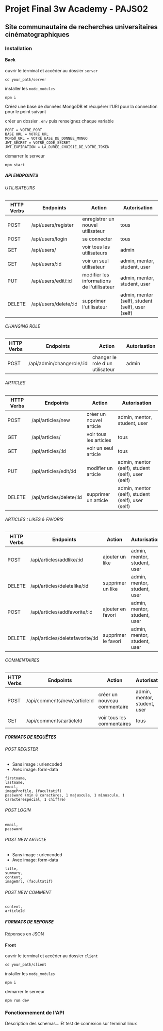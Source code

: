 # Projet Final 3w Academy - PAJS02

## Site communautaire de recherches universitaires cinématographiques

### Installation

#### Back

ouvrir le terminal et accéder au dossier `server`

`cd your_path/server`

installer les `node_modules`

`npm i`

Créez une base de données MongoDB et récupérer l'URI pour la connection pour le point suivant

créer un dossier `.env` puis renseignez chaque variable

``` 
PORT = VOTRE_PORT
BASE_URL = VOTRE_URL
MONGO_URL = VOTRE_BASE_DE_DONNEE_MONGO
JWT_SECRET = VOTRE_CODE_SECRET
JWT_EXPIRATION = LA_DUREE_CHOISIE_DE_VOTRE_TOKEN
``` 

demarrer le serveur

`npm start`

##### API ENDPOINTS

###### UTILISATEURS

| HTTP Verbs | Endpoints | Action | Autorisation |
| --- | --- | --- | --- |
| POST | /api/users/register | enregistrer un nouvel utilisateur | tous |
| POST | /api/users/login | se connecter | tous |
| GET | /api/users/ | voir tous les utilisateurs | admin |
| GET | /api/users/:id | voir un seul utilisateur | admin, mentor, student, user |
| PUT | /api/users/edit/:id | modifier les informations de l'utilisateur | admin, mentor, student, user |
| DELETE | /api/users/delete/:id | supprimer l'utilisateur | admin, mentor (self), student (self), user (self) |

###### CHANGING ROLE

| HTTP Verbs | Endpoints | Action | Autorisation |
| --- | --- | --- | --- |
| POST | /api/admin/changerole/:id | changer le role d'un utilisateur | admin |

###### ARTICLES

| HTTP Verbs | Endpoints | Action | Autorisation |
| --- | --- | --- | --- |
| POST | /api/articles/new | créer un nouvel article | admin, mentor, student, user |
| GET | /api/articles/ | voir tous les articles | tous |
| GET | /api/articles/:id | voir un seul article | tous |
| PUT | /api/articles/edit/:id | modifier un article |  admin, mentor (self), student (self), user (self) |
| DELETE | /api/articles/delete/:id | supprimer un article |  admin, mentor (self), student (self), user (self) |

###### ARTICLES : LIKES & FAVORIS

| HTTP Verbs | Endpoints | Action | Autorisation |
| --- | --- | --- | --- |
| POST | /api/articles/addlike/:id | ajouter un like | admin, mentor, student, user |
| DELETE | /api/articles/deletelike/:id | supprimer un like | admin, mentor, student, user |
| POST | /api/articles/addfavorite/:id | ajouter en favori | admin, mentor, student, user |
| DELETE | /api/articles/deletefavorite/:id | supprimer le favori | admin, mentor, student, user |

###### COMMENTAIRES

| HTTP Verbs | Endpoints | Action | Autorisation |
| --- | --- | --- | --- |
| POST | /api/comments/new/:articleId | créer un nouveau commentaire |  admin, mentor, student, user |
| GET | /api/comments/:articleId| voir tous les commentaires | tous |

##### FORMATS DE REQUÊTES

###### POST REGISTER

- Sans image : urlencoded
- Avec image: form-data

```
firstname,
lastname,
email,
imageProfile, (facultatif)
password (min 8 caractères, 1 majuscule, 1 minuscule, 1 caractèrespécial, 1 chiffre)
```

###### POST LOGIN

```
email,
password 
```

###### POST NEW ARTICLE

- Sans image : urlencoded
- Avec image: form-data

```
title,
summary,
content,
imageUrl, (facultatif)
```

###### POST NEW COMMENT

```
content,
articleId
```

##### FORMATS DE REPONSE

Réponses en JSON

#### Front

ouvrir le terminal et accéder au dossier `client`

`cd your_path/client`

installer les `node_modules`

`npm i`

demarrer le serveur

`npm run dev`

### Fonctionnement de l'API

Description des schemas...
Et test de connexion sur terminal linux
